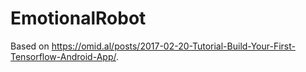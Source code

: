 # EmotionalRobot

Based on https://omid.al/posts/2017-02-20-Tutorial-Build-Your-First-Tensorflow-Android-App/.

